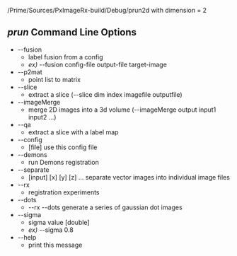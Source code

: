 /Prime/Sources/PxImageRx-build/Debug/prun2d with dimension = 2
## *prun* Command Line Options
* --fusion
	* label fusion from a config
	* *ex)* --fusion config-file output-file target-image
* --p2mat
	* point list to matrix
* --slice
	* extract a slice (--slice dim index imagefile outputfile)
* --imageMerge
	* merge 2D images into a 3d volume (--imageMerge output input1 input2 ...)
* --qa
	* extract a slice with a label map
* --config
	* [file] use this config file
* --demons
	* run Demons registration
* --separate
	* [input] [x] [y] [z] ... separate vector images into individual image files
* --rx
	* registration experiments 
* --dots
	* --rx --dots generate a series of gaussian dot images
* --sigma
	* sigma value [double]
	* *ex)* --sigma 0.8
* --help
	* print this message
